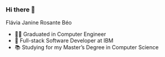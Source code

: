 ### Hi there 👋

Flávia Janine Rosante Béo

- 👩‍💻 Graduated in Computer Engineer 
- 🔭 Full-stack Software Developer at IBM
- 📚 Studying for my Master’s Degree in Computer Science 
